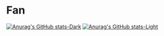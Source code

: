 # Fan

[![Anurag's GitHub stats-Dark](https://github-readme-stats.vercel.app/api?username=ofan698&show_icons=true&theme=dark#gh-dark-mode-only)](https://github.com/anuraghazra/github-readme-stats#gh-dark-mode-only)
[![Anurag's GitHub stats-Light](https://github-readme-stats.vercel.app/api?username=ofan698&show_icons=true&theme=default#gh-light-mode-only)](https://github.com/anuraghazra/github-readme-stats#gh-light-mode-only)

